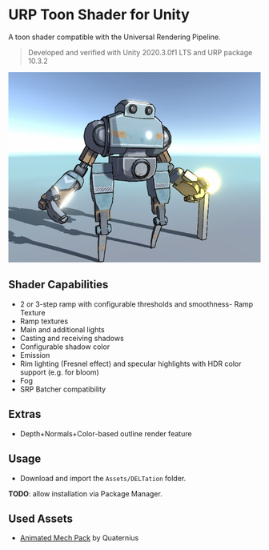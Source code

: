 # URP Toon Shader for Unity
A toon shader compatible with the Universal Rendering Pipeline.
> Developed and verified with Unity 2020.3.0f1 LTS and URP package 10.3.2

![Main](Showcase/main.png)

## Shader Capabilities
- 2 or 3-step ramp with configurable thresholds and smoothness- Ramp Texture
- Ramp textures
- Main and additional lights
- Casting and receiving shadows
- Configurable shadow color
- Emission
- Rim lighting (Fresnel effect) and specular highlights with HDR color support (e.g. for bloom)
- Fog
- SRP Batcher compatibility

## Extras
- Depth+Normals+Color-based outline render feature

## Usage
- Download and import the `Assets/DELTation` folder.

**TODO**: allow installation via Package Manager.

## Used Assets
- [Animated Mech Pack](https://quaternius.com/packs/animatedmech.html) by Quaternius